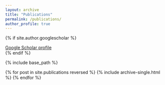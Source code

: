```yaml
---
layout: archive
title: "Publications"
permalink: /publications/
author_profile: true
---
```


{% if site.author.googlescholar %}
  <div class="wordwrap"><a href="{{site.author.googlescholar}}">Google Scholar profile</a></div>
{% endif %}

{% include base_path %}

{% for post in site.publications reversed %}
  {% include archive-single.html %}
{% endfor %}
